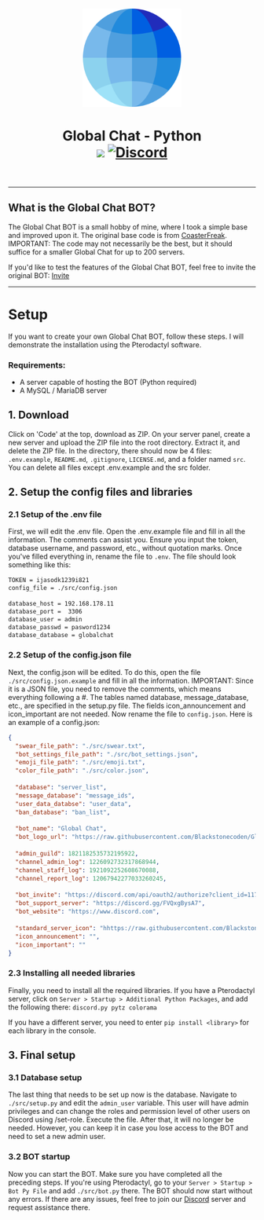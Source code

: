 <p align="center"><img src="https://raw.githubusercontent.com/Blackstonecoden/Global-Chat/main/LOGO.png" alt="Global Chat Logo" width="200"></p>
<h1 align="center">Global Chat - Python<br>
	<a href="https://github.com/Blackstonecoden/Global-Chat-Python"><img src="https://img.shields.io/github/stars/blackstonecoden/Global-Chat-Python
    "></a>
	<a href="https://discord.gg/FVQxgBysA7"><img src="https://img.shields.io/discord/1201557790758551574?color=5865f2&label=Discord&style=flat" alt="Discord"></a>
	<br><br>
</h1>

---

## What is the Global Chat BOT?

The Global Chat BOT is a small hobby of mine, where I took a simple base and improved upon it. The original base code is from [CoasterFreak](https://www.youtube.com/watch?v=Ri8RP5AVAFc&list=PLSgiAkLaBUJ8hZUaDs1AcEQ-e1oSBChy1&index=9). IMPORTANT: The code may not necessarily be the best, but it should suffice for a smaller Global Chat for up to 200 servers.

If you'd like to test the features of the Global Chat BOT, feel free to invite the original BOT: [Invite](https://discord.com/oauth2/authorize?client_id=1177590897152622672&permissions=1101659499601&scope=bot%20applications.commands)

---

# Setup

If you want to create your own Global Chat BOT, follow these steps. I will demonstrate the installation using the Pterodactyl software.

### Requirements:

- A server capable of hosting the BOT (Python required)
- A MySQL / MariaDB server

## 1. Download

Click on 'Code' at the top, download as ZIP. On your server panel, create a new server and upload the ZIP file into the root directory. Extract it, and delete the ZIP file. In the directory, there should now be 4 files: `.env.example`, `README.md`, `.gitignore`, `LICENSE.md`, and a folder named `src`. You can delete all files except .env.example and the src folder.

## 2. Setup the config files and libraries

### 2.1 Setup of the .env file

First, we will edit the .env file. Open the .env.example file and fill in all the information. The comments can assist you. Ensure you input the token, database username, and password, etc., without quotation marks. Once you've filled everything in, rename the file to `.env`. The file should look something like this:

```.env
TOKEN = ijasodk1239i821
config_file = ./src/config.json

database_host = 192.168.178.11
database_port =  3306
database_user = admin
database_passwd = pasword1234
database_database = globalchat
```

### 2.2 Setup of the config.json file

Next, the config.json will be edited. To do this, open the file `./src/config.json.example` and fill in all the information. IMPORTANT: Since it is a JSON file, you need to remove the comments, which means everything following a #. The tables named database, message_database, etc., are specified in the setup.py file. The fields icon_announcement and icon_important are not needed. Now rename the file to `config.json`. Here is an example of a config.json:

```json
{
  "swear_file_path": "./src/swear.txt",
  "bot_settings_file_path": "./src/bot_settings.json",
  "emoji_file_path": "./src/emoji.txt",
  "color_file_path": "./src/color.json",

  "database": "server_list",
  "message_database": "message_ids",
  "user_data_databse": "user_data",
  "ban_database": "ban_list",

  "bot_name": "Global Chat",
  "bot_logo_url": "https://raw.githubusercontent.com/Blackstonecoden/Global-Chat/main/LOGO.png",

  "admin_guild": 1821182535732195922,
  "channel_admin_log": 1226092732317868944,
  "channel_staff_log": 1921092252608670088,
  "channel_report_log": 12067942277033260245,

  "bot_invite": "https://discord.com/api/oauth2/authorize?client_id=1177590897152622672&permissions=1101659499601&scope=bot%20applications.commands",
  "bot_support_server": "https://discord.gg/FVQxgBysA7",
  "bot_website": "https://www.discord.com",

  "standard_server_icon": "hhttps://raw.githubusercontent.com/Blackstonecoden/Global-Chat/main/BLANK_ICON.jpg",
  "icon_announcement": "",
  "icon_important": ""
}
```

### 2.3 Installing all needed libraries

Finally, you need to install all the required libraries. If you have a Pterodactyl server, click on `Server > Startup > Additional Python Packages`, and add the following there: `discord.py pytz colorama`

If you have a different server, you need to enter `pip install <library>` for each library in the console.

## 3. Final setup

### 3.1 Database setup

The last thing that needs to be set up now is the database. Navigate to `./src/setup.py` and edit the `admin_user` variable. This user will have admin privileges and can change the roles and permission level of other users on Discord using /set-role. Execute the file. After that, it will no longer be needed. However, you can keep it in case you lose access to the BOT and need to set a new admin user.

### 3.2 BOT startup

Now you can start the BOT. Make sure you have completed all the preceding steps. If you're using Pterodactyl, go to your `Server > Startup > Bot Py File` and add `./src/bot.py` there. The BOT should now start without any errors. If there are any issues, feel free to join our [Discord](https://discord.gg/FVQxgBysA7) server and request assistance there.
